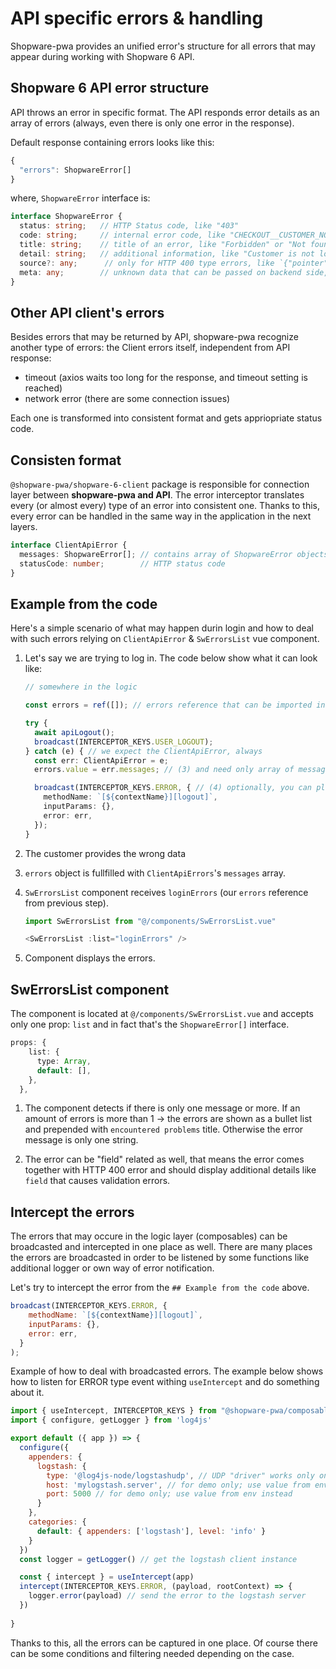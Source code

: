 # API specific errors & handling

Shopware-pwa provides an unified error's structure for all errors that may appear during working with Shopware 6 API.

## Shopware 6 API error structure

API throws an error in specific format. The API responds error details as an array of errors (always, even there is only one error in the response).

Default response containing errors looks like this:
```ts
{
  "errors": ShopwareError[]
}

```
where, `ShopwareError` interface is:
```ts
interface ShopwareError {
  status: string;   // HTTP Status code, like "403"
  code: string;     // internal error code, like "CHECKOUT__CUSTOMER_NOT_LOGGED_IN", or "VIOLATION::IS_BLANK_ERROR"
  title: string;    // title of an error, like "Forbidden" or "Not found"
  detail: string;   // additional information, like "Customer is not logged in."
  source?: any;      // only for HTTP 400 type errors, like `{"pointer": "/email"}`
  meta: any;        // unknown data that can be passed on backend side, like stacktrace in API's development mode
}
```

## Other API client's errors

Besides errors that may be returned by API, shopware-pwa recognize another type of errors: the Client errors itself, independent from API response:
- timeout (axios waits too long for the response, and timeout setting is reached)
- network error (there are some connection issues)

Each one is transformed into consistent format and gets appriopriate status code.

## Consisten format

`@shopware-pwa/shopware-6-client` package is responsible for connection layer between **shopware-pwa and API**. The error interceptor translates every (or almost every) type of an error into consistent one. Thanks to this, every error can be handled in the same way in the application in the next layers. 


```ts
interface ClientApiError {
  messages: ShopwareError[]; // contains array of ShopwareError objects, even if it's an issue on axios side
  statusCode: number;        // HTTP status code
}
```

## Example from the code

Here's a simple scenario of what may happen durin login and how to deal with such errors relying on `ClientApiError` & `SwErrorsList` vue component.

1. Let's say we are trying to log in. The code below show what it can look like:

    ```ts
    // somewhere in the logic

    const errors = ref([]); // errors reference that can be imported in the Vue component.

    try {
      await apiLogout();
      broadcast(INTERCEPTOR_KEYS.USER_LOGOUT);
    } catch (e) { // we expect the ClientApiError, always
      const err: ClientApiError = e;
      errors.value = err.messages; // (3) and need only array of messages to be displayed later on

      broadcast(INTERCEPTOR_KEYS.ERROR, { // (4) optionally, you can plug into broadcasted error using interceptors (useIntercept composable) to show notifications or do something with an error.
        methodName: `[${contextName}][logout]`,
        inputParams: {},
        error: err,
      });
    } 

    ```

2. The customer provides the wrong data
3. `errors` object is fullfilled with `ClientApiErrors`'s `messages` array.
4. `SwErrorsList` component receives `loginErrors` (our `errors` reference from previous step).
    ```js
    import SwErrorsList from "@/components/SwErrorsList.vue"

    <SwErrorsList :list="loginErrors" />
    ```
5. Component displays the errors.

## SwErrorsList component

The component is located at `@/components/SwErrorsList.vue` and accepts only one prop: `list` and in fact that's the `ShopwareError[]` interface.

```ts
props: {
    list: {
      type: Array,
      default: [],
    },
  },
```

1. The component detects if there is only one message or more. If an amount of errors is more than 1 -> the errors are shown as a bullet list and prepended with `encountered problems` title. Otherwise the error message is only one string.

2. The error can be "field" related as well, that means the error comes together with HTTP 400 error and should display additional details like `field` that causes validation errors.


## Intercept the errors

The errors that may occure in the logic layer (composables) can be broadcasted and intercepted in one place as well. There are many places the errors are broadcasted in order to be listened by some functions like additional logger or own way of error notification.

Let's try to intercept the error from the `## Example from the code` above. 

```js
broadcast(INTERCEPTOR_KEYS.ERROR, {
    methodName: `[${contextName}][logout]`,
    inputParams: {},
    error: err,
  }
);
```

Example of how to deal with broadcasted errors. The example below shows how to listen for ERROR type event withing `useIntercept` and do something about it.

```js
import { useIntercept, INTERCEPTOR_KEYS } from "@shopware-pwa/composables"
import { configure, getLogger } from 'log4js'

export default ({ app }) => {
  configure({
    appenders: {
      logstash: {
        type: '@log4js-node/logstashudp', // UDP "driver" works only on SSR
        host: 'mylogstash.server', // for demo only; use value from env instead
        port: 5000 // for demo only; use value from env instead
      }
    },
    categories: {
      default: { appenders: ['logstash'], level: 'info' }
    }
  })
  const logger = getLogger() // get the logstash client instance

  const { intercept } = useIntercept(app)
  intercept(INTERCEPTOR_KEYS.ERROR, (payload, rootContext) => {
    logger.error(payload) // send the error to the logstash server
  })
  
}
```

Thanks to this, all the errors can be captured in one place. Of course there can be some conditions and filtering needed depending on the case.